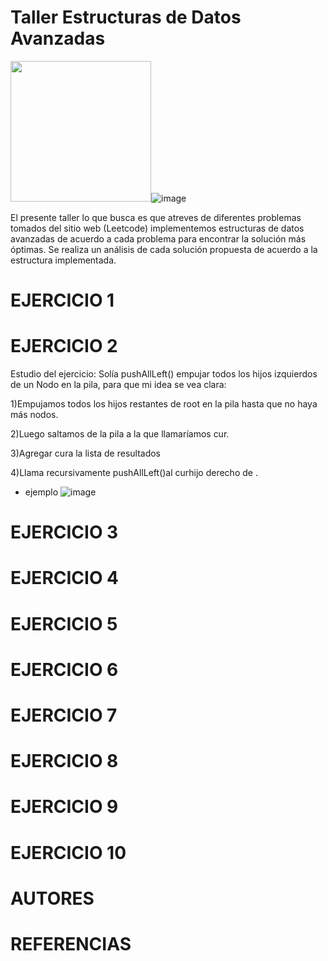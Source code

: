 # Taller Estructuras de Datos Avanzadas

<img src="https://user-images.githubusercontent.com/116528826/206042675-3efa56d6-42f3-48bd-88cb-7e546cc7aa5a.png" height="225"/>![image](https://user-images.githubusercontent.com/116528826/206045357-ed65e883-9fb1-4243-a453-391b6e21a76c.png)


El presente taller lo que busca es que atreves de diferentes problemas tomados del sitio web (Leetcode) implementemos estructuras de datos avanzadas de acuerdo a cada problema para encontrar la solución más óptimas. Se realiza un análisis de cada solución propuesta de acuerdo a la estructura implementada. 


# EJERCICIO 1


# EJERCICIO 2
Estudio del ejercicio:
Solía pushAllLeft()  empujar todos los hijos izquierdos de un Nodo en la pila, para que mi idea se vea clara:

1)Empujamos todos los hijos restantes de root en la pila hasta que no haya más nodos.

2)Luego saltamos de la pila a la que llamaríamos cur.

3)Agregar cura la lista de resultados

4)Llama recursivamente pushAllLeft()al curhijo derecho de .

* ejemplo 
![image](https://user-images.githubusercontent.com/104114772/206061086-ba057985-6202-46f7-8ed7-3ab55d2b84ed.png)


# EJERCICIO 3
# EJERCICIO 4
# EJERCICIO 5
# EJERCICIO 6
# EJERCICIO 7
# EJERCICIO 8
# EJERCICIO 9
# EJERCICIO 10
# AUTORES
# REFERENCIAS
